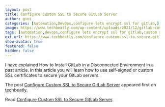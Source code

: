 ```yaml
---
layout: post
title: Configure Custom SSL to Secure GitLab Server
author: gini
categories: [Automation,DevOps,configure lets encrypt ssl for gitlab,]
image: https://www.techbeatly.com/wp-content/uploads/2021/12/gitlab-custom-ssl-techbeatly-1024x576.png
tags: [automation,devops,configure lets encrypt ssl for gitlab,custom ssl for gitlab,gitlab,gitlab ce custom ssl,gitlab ce deployment,gitlab ce installation offline,how to confogure custom ssl for gitlab ce,]
ext_url: https://www.techbeatly.com/configure-custom-ssl-to-secure-gitlab-server/
show-avatar: true
featured: false
hidden: false
---
```


<p>I have explained How to Install GitLab in a Disconnected Environment in a past article. In this article you will learn how to use self-signed or custom SSL certificates to secure your GitLab servers.</p>
<p>The post <a href="https://www.techbeatly.com/configure-custom-ssl-to-secure-gitlab-server/" rel="nofollow">Configure Custom SSL to Secure GitLab Server</a> appeared first on <a href="https://www.techbeatly.com" rel="nofollow">techbeatly</a>.</p>

Read [Configure Custom SSL to Secure GitLab Server](https://www.techbeatly.com/configure-custom-ssl-to-secure-gitlab-server/).